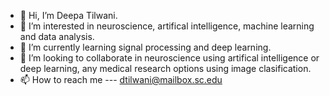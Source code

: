 - 👋 Hi, I’m Deepa Tilwani.
- 👀 I’m interested in neuroscience, artifical intelligence, machine learning and data analysis.
- 🌱 I’m currently learning signal processing and deep learning.
- 💞️ I’m looking to collaborate in neuroscience using artifical intelligence or deep learning, any medical research options using image clasification.
- 📫 How to reach me --- dtilwani@mailbox.sc.edu

<!---
Deepa-Tilwani/Deepa-Tilwani is a ✨ special ✨ repository because its `README.md` (this file) appears on your GitHub profile.
You can click the Preview link to take a look at your changes.
--->
